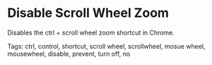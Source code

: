 # Disable Scroll Wheel Zoom

Disables the ctrl + scroll wheel zoom shortcut in Chrome.

Tags: ctrl, control, shortcut, scroll wheel, scrollwheel, mosue wheel, mousewheel, disable, prevent, turn off, no
